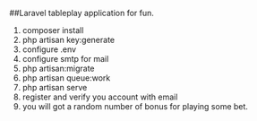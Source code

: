 ##Laravel tableplay application for fun. 
1. composer install
2. php artisan key:generate
3. configure .env
4. configure smtp for mail
5. php artisan:migrate
6. php artisan queue:work
7. php artisan serve
8. register and verify you account with email
9. you will got a random number of bonus for playing some bet.
